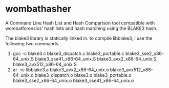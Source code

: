 # wombathasher
A Command Line Hash List and Hash Comparison tool compatible with wombatforensics' hash lists and hash matching using the BLAKE3 hash.

The blake3 library is statically linked in. to compile libblake3, i use the following two commands...

1. gcc -c blake3.c blake3_dispatch.c blake3_portable.c blake3_sse2_x86-64_unix.S blake3_sse41_x86-64_unix.S blake3_avx2_x86-64_unix.S blake3_avx512_x86-64_unix.S
2. ar -rc libblake3.a blake3_avx2_x86-64_unix.o blake3_avx512_x86-64_unix.o blake3_dispatch.o blake3.o blake3_portable.o blake3_sse2_x86-64_unix.o blake3_sse41_x86-64_unix.o
